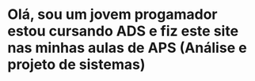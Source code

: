 # Olá, sou um jovem progamador estou cursando ADS e fiz este site nas minhas aulas de APS (Análise e projeto de sistemas)
